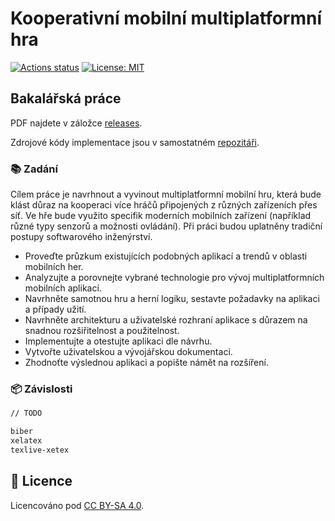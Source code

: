 # Kooperativní mobilní multiplatformní hra

[![Actions status](https://github.com/tenhobi/bachelor-thesis/workflows/build/badge.svg)](https://github.com/tenhobi/bachelor-thesis/actions)
[![License: MIT](https://img.shields.io/badge/license-CC%20BY--SA%204.0-blue.svg)](https://creativecommons.org/licenses/by-sa/4.0)

## Bakalářská práce

PDF najdete v záložce [releases](https://github.com/tenhobi/bachelors-thesis/releases).

Zdrojové kódy implementace jsou v samostatném [repozitáři](https://github.com/tenhobi/bachelor_game).

### 📚 Zadání

Cílem práce je navrhnout a vyvinout multiplatformní mobilní hru, která bude klást důraz na kooperaci více hráčů připojených z různých zařízeních přes síť. Ve hře bude využito specifik moderních mobilních zařízení (například různé typy senzorů a možnosti ovládání). Při práci budou uplatněny tradiční postupy softwarového inženýrství.

- Proveďte průzkum existujících podobných aplikací a trendů v oblasti mobilních her.
- Analyzujte a porovnejte vybrané technologie pro vývoj multiplatformních mobilních aplikací.
- Navrhněte samotnou hru a herní logiku, sestavte požadavky na aplikaci a případy užití.
- Navrhněte architekturu a uživatelské rozhraní aplikace s důrazem na snadnou rozšiřitelnost a použitelnost.
- Implementujte a otestujte aplikaci dle návrhu.
- Vytvořte uživatelskou a vývojářskou dokumentaci.
- Zhodnoťte výslednou aplikaci a popište námět na rozšíření.

### 📦 Závislosti

```txt
// TODO

biber
xelatex
texlive-xetex
```

## 📃 Licence

Licencováno pod [CC BY-SA 4.0](LICENSE).
